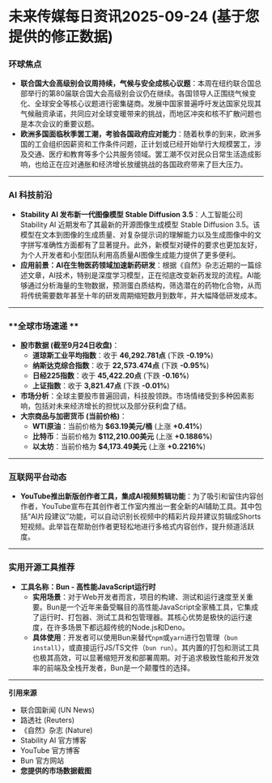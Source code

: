 # 未来传媒每日资讯2025-09-24 (基于您提供的修正数据)

### **环球焦点**

* **联合国大会高级别会议周持续，气候与安全成核心议题**：本周在纽约联合国总部举行的第80届联合国大会高级别会议仍在继续。各国领导人正围绕气候变化、全球安全等核心议题进行密集磋商。发展中国家普遍呼吁发达国家兑现其气候融资承诺，共同应对全球变暖带来的挑战，而地区冲突和核不扩散问题也是本次会议的重要议题。
* **欧洲多国面临秋季罢工潮，考验各国政府应对能力**：随着秋季的到来，欧洲多国的工会组织因薪资和工作条件问题，正计划或已经开始举行大规模罢工，涉及交通、医疗和教育等多个公共服务领域。罢工潮不仅对民众日常生活造成影响，也给正在应对通胀和经济增长放缓挑战的各国政府带来了巨大压力。

---

### **AI 科技前沿**

* **Stability AI 发布新一代图像模型 Stable Diffusion 3.5**：人工智能公司 Stability AI 近期发布了其最新的开源图像生成模型 Stable Diffusion 3.5。该模型在文本到图像的生成质量、对复杂提示词的理解能力以及生成图像中的文字拼写准确性方面都有了显著提升。此外，新模型对硬件的要求也更加友好，为个人开发者和小型团队利用高质量AI图像生成能力提供了更多便利。
* **应用前景：AI在生物医药领域加速新药研发**：根据《自然》杂志近期的一篇综述文章，AI技术，特别是深度学习模型，正在彻底改变新药发现的流程。AI能够通过分析海量的生物数据，预测蛋白质结构，筛选潜在的药物化合物，从而将传统需要数年甚至十年的研发周期缩短数月到数年，并大幅降低研发成本。

---

### **全球市场速递 **

* **股市数据 (截至9月24日收盘)**：
    * **道琼斯工业平均指数**：收于 **46,292.781点** (下跌 **-0.19%**)
    * **纳斯达克综合指数**：收于 **22,573.474点** (下跌 **-0.95%**)
    * **日经225指数**：收于 **45,422.20点** (下跌 **-0.16%**)
    * **上证指数**：收于 **3,821.47点** (下跌 **-0.01%**)
* **市场分析**：全球主要股市普遍回调，科技股领跌。市场情绪受到多种因素影响，包括对未来经济增长的担忧以及部分获利盘了结。
* **大宗商品与加密货币 (当前价格)**：
    * **WTI原油**：当前价格为 **$63.19美元/桶** (上涨 **+0.41%**)
    * **比特币**：当前价格为 **$112,210.00美元** (上涨 **+0.1886%**)
    * **以太坊**：当前价格为 **$4,173.49美元** (上涨 **+0.2216%**)

---

### **互联网平台动态**

* **YouTube推出新版创作者工具，集成AI视频剪辑功能**：为了吸引和留住内容创作者，YouTube宣布在其创作者工作室内推出一套全新的AI辅助工具。其中包括“AI片段建议”功能，可以自动识别长视频中的精彩片段并建议剪辑成Shorts短视频。此举旨在帮助创作者更轻松地进行多格式内容创作，提升频道活跃度。

---

### **实用开源工具推荐**

* **工具名称：Bun - 高性能JavaScript运行时**
    * **实用场景**：对于Web开发者而言，项目的构建、测试和运行速度至关重要。Bun是一个近年来备受瞩目的高性能JavaScript全家桶工具，它集成了运行时、打包器、测试工具和包管理器。其核心优势是极快的运行速度，在许多场景下都远超传统的Node.js和Deno。
    * **具体使用**：开发者可以使用Bun来替代`npm`或`yarn`进行包管理（`bun install`），或直接运行JS/TS文件（`bun run`）。其内置的打包和测试工具也极其高效，可以显著缩短开发和部署周期。对于追求极致性能和开发效率的前端及全栈开发者，Bun是一个颠覆性的选择。

---
**引用来源**

* 联合国新闻 (UN News)
* 路透社 (Reuters)
* 《自然》杂志 (Nature)
* Stability AI 官方博客
* YouTube 官方博客
* Bun 官方网站
* **您提供的市场数据截图**

